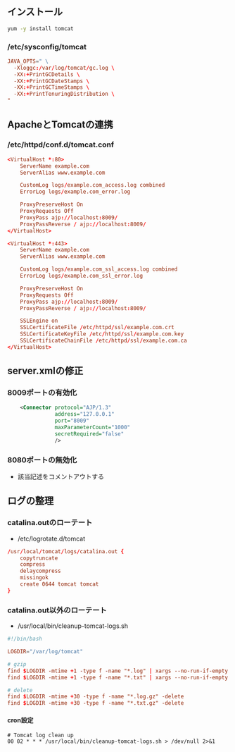 ## インストール

```bash
yum -y install tomcat
```

### /etc/sysconfig/tomcat

```conf
JAVA_OPTS=" \
  -Xloggc:/var/log/tomcat/gc.log \
  -XX:+PrintGCDetails \
  -XX:+PrintGCDateStamps \
  -XX:+PrintGCTimeStamps \
  -XX:+PrintTenuringDistribution \
"
```

## ApacheとTomcatの連携
### /etc/httpd/conf.d/tomcat.conf

```conf
<VirtualHost *:80>
    ServerName example.com
    ServerAlias www.example.com

    CustomLog logs/example.com_access.log combined
    ErrorLog logs/example.com_error.log

    ProxyPreserveHost On
    ProxyRequests Off
    ProxyPass ajp://localhost:8009/
    ProxyPassReverse / ajp://localhost:8009/
</VirtualHost>

<VirtualHost *:443>
    ServerName example.com
    ServerAlias www.example.com

    CustomLog logs/example.com_ssl_access.log combined
    ErrorLog logs/example.com_ssl_error.log

    ProxyPreserveHost On
    ProxyRequests Off
    ProxyPass ajp://localhost:8009/
    ProxyPassReverse / ajp://localhost:8009/

    SSLEngine on
    SSLCertificateFile /etc/httpd/ssl/example.com.crt
    SSLCertificateKeyFile /etc/httpd/ssl/example.com.key
    SSLCertificateChainFile /etc/httpd/ssl/example.com.ca
</VirtualHost>
```

## server.xmlの修正
### 8009ポートの有効化

```xml
    <Connector protocol="AJP/1.3"
               address="127.0.0.1"
               port="8009"
               maxParameterCount="1000"
               secretRequired="false"
               />
```

### 8080ポートの無効化

- 該当記述をコメントアウトする

## ログの整理
### catalina.outのローテート

- /etc/logrotate.d/tomcat

```conf
/usr/local/tomcat/logs/catalina.out {
    copytruncate
    compress
    delaycompress
    missingok
    create 0644 tomcat tomcat
}
```

### catalina.out以外のローテート

- /usr/local/bin/cleanup-tomcat-logs.sh

```conf
#!/bin/bash

LOGDIR="/var/log/tomcat"

# gzip
find $LOGDIR -mtime +1 -type f -name "*.log" | xargs --no-run-if-empty gzip
find $LOGDIR -mtime +1 -type f -name "*.txt" | xargs --no-run-if-empty gzip

# delete
find $LOGDIR -mtime +30 -type f -name "*.log.gz" -delete
find $LOGDIR -mtime +30 -type f -name "*.txt.gz" -delete
```

#### cron設定

```
# Tomcat log clean up
00 02 * * * /usr/local/bin/cleanup-tomcat-logs.sh > /dev/null 2>&1
```